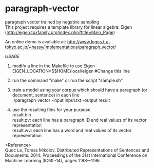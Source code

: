 paragraph-vector
================

paragraph vector trained by negative sampling<br>
This project requires a template library for linear algebra: Eigen (http://eigen.tuxfamily.org/index.php?title=Main_Page)

An online demo is available at: http://www.logos.t.u-tokyo.ac.jp/~hassy/implementations/paragraph_vector/

*USAGE*<br>
1) modify a line in the Makefile to use Eigen<br>
EIGEN_LOCATION=$$HOME/local/eigen #Change this line

2) run the command "make" or run the script "sample.sh"

3) train a model using your corpus which should have a paragraph (or document, sentence) in each line<br>
./paragraph_vector -input input.txt -output result

4) use the resulting files for your purpose<br>
result.bin<br>
result.pv: each line has a paragraph ID and real values of its vector representation<br>
result.wv: each line has a word and real values of its vector representation

\<Reference\><br>
Quoc Le, Tomas Mikolov. Distributed Representations of Sentences and Documents. 2014. Proceedings of the 31st International Conference on Machine Learning (ICML-14), pages 1188--1196.
